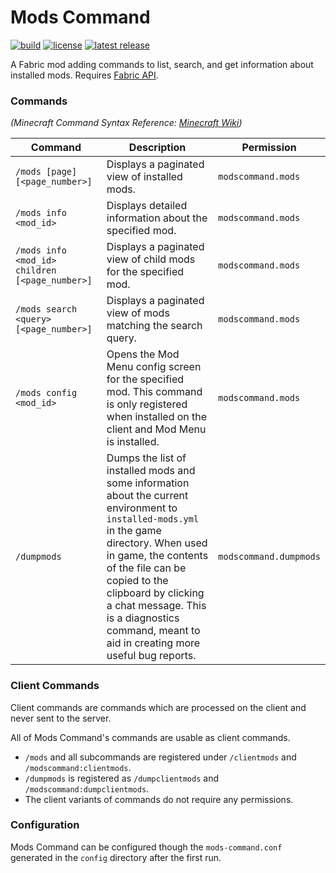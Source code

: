 # Mods Command

[![build](https://img.shields.io/github/check-runs/jpenilla/mods-command/master?label=build)](https://github.com/jpenilla/mods-command/actions) [![license](https://img.shields.io/badge/license-Apache--2.0-blue)](LICENSE) [![latest release](https://img.shields.io/github/v/release/jpenilla/mods-command)](https://github.com/jpenilla/mods-command/releases)

A Fabric mod adding commands to list, search, and get information about installed mods.
Requires [Fabric API](https://www.curseforge.com/minecraft/mc-mods/fabric-api).

### Commands

*(Minecraft Command Syntax Reference: [Minecraft Wiki](https://minecraft.fandom.com/wiki/Commands#Syntax))*

 Command                                        | Description                                                                                                                                                                                                                                                                                                                | Permission             
------------------------------------------------|----------------------------------------------------------------------------------------------------------------------------------------------------------------------------------------------------------------------------------------------------------------------------------------------------------------------------|------------------------
 `/mods [page] [<page_number>]`                 | Displays a paginated view of installed mods.                                                                                                                                                                                                                                                                               | `modscommand.mods`     
 `/mods info <mod_id>`                          | Displays detailed information about the specified mod.                                                                                                                                                                                                                                                                     | `modscommand.mods`     
 `/mods info <mod_id> children [<page_number>]` | Displays a paginated view of child mods for the specified mod.                                                                                                                                                                                                                                                             | `modscommand.mods`     
 `/mods search <query> [<page_number>]`         | Displays a paginated view of mods matching the search query.                                                                                                                                                                                                                                                               | `modscommand.mods`     
 `/mods config <mod_id>`                        | Opens the Mod Menu config screen for the specified mod. This command is only registered when installed on the client and Mod Menu is installed.                                                                                                                                                                            | `modscommand.mods`     
 `/dumpmods`                                    | Dumps the list of installed mods and some information about the current environment to `installed-mods.yml` in the game directory. When used in game, the contents of the file can be copied to the clipboard by clicking a chat message. This is a diagnostics command, meant to aid in creating more useful bug reports. | `modscommand.dumpmods` 

### Client Commands

Client commands are commands which are processed on the client and never sent to the server.

All of Mods Command's commands are usable as client commands.

- `/mods` and all subcommands are registered under `/clientmods` and `/modscommand:clientmods`.
- `/dumpmods` is registered as `/dumpclientmods` and `/modscommand:dumpclientmods`.
- The client variants of commands do not require any permissions.

### Configuration

Mods Command can be configured though the `mods-command.conf` generated in the `config` directory after the first run.
